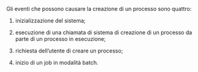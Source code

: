 Gli eventi che possono causare la creazione di un processo sono quattro:

1. inizializzazione del sistema; 
    
2. esecuzione di una chiamata di sistema di creazione di un processo da parte di un processo in esecuzione; 
    
3. richiesta dell’utente di creare un processo; 
    
4. inizio di un job in modalità batch.